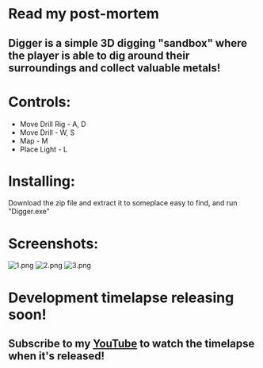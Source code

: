 # **Read my post-mortem**

## **Digger** is a simple 3D digging "sandbox" where the player is able to dig around their surroundings and collect valuable metals!

# Controls:
- Move Drill Rig - A, D
- Move Drill - W, S
- Map - M
- Place Light - L

# Installing:
Download the zip file and extract it to someplace easy to find, and run "Digger.exe"

# Screenshots:
![1.png](https://static.jam.vg/raw/8cc/4/z/3c55e.png)
![2.png](https://static.jam.vg/raw/8cc/4/z/3c556.png)
![3.png](https://static.jam.vg/raw/8cc/4/z/3c557.png)

# **Development timelapse releasing soon!**
## Subscribe to my [YouTube](https://www.youtube.com/channel/UC_AsgQ4swHezeHZo-T3NGJA) to watch the timelapse when it's released!
